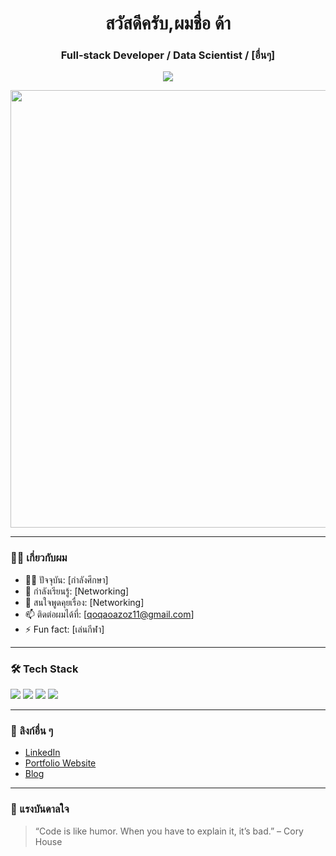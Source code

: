 <h1 align="center">สวัสดีครับ,ผมชื่อ ด้า</h1>
<h3 align="center">Full-stack Developer / Data Scientist / [อื่นๆ]</h3>

<p align="center">
  <img src="https://readme-typing-svg.herokuapp.com?lines=;Let's+build+something+amazing!&center=true&width=500" />
</p>

<p align="center">
  <img src="./assets/fate-heavens-feel3-heavens-feel3.gif" width="700"/>
</p>



---

### 🧑‍💻 เกี่ยวกับผม

- 👨‍💻 ปัจจุบัน: [กำลังศึกษา]
- 🌱 กำลังเรียนรู้: [Networking]
- 💬 สนใจพูดคุยเรื่อง: [Networking]
- 📫 ติดต่อผมได้ที่: [qoqaoazoz11@gmail.com]
- ⚡ Fun fact: [เล่นกีฬา]

---

### 🛠️ Tech Stack

<p align="left">
  <img src="https://img.shields.io/badge/Python-3670A0?style=for-the-badge&logo=python&logoColor=white" />
  <img src="https://img.shields.io/badge/JavaScript-F7DF1E?style=for-the-badge&logo=javascript&logoColor=black" />
  <img src="https://img.shields.io/badge/React-20232A?style=for-the-badge&logo=react&logoColor=61DAFB" />
  <img src="https://img.shields.io/badge/Node.js-339933?style=for-the-badge&logo=nodedotjs&logoColor=white" />
  <!-- เพิ่ม tech อื่นๆ ที่คุณใช้ -->
</p>


---

### 🔗 ลิงก์อื่น ๆ

- [LinkedIn](https://www.linkedin.com/in/yourname)
- [Portfolio Website](https://yourportfolio.com)
- [Blog](https://yourblog.com)

---

### 🧠 แรงบันดาลใจ

> “Code is like humor. When you have to explain it, it’s bad.” – Cory House
